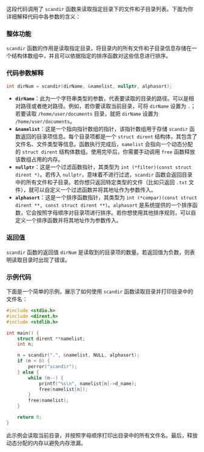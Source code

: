 这段代码调用了 `scandir` 函数来读取指定目录下的文件和子目录列表。下面为你详细解释代码中各参数的含义：

### 整体功能
`scandir` 函数的作用是读取指定目录，将目录内的所有文件和子目录信息存储在一个结构体数组中，并且可以依据指定的排序函数对这些信息进行排序。

### 代码参数解释
```c
int dirNum = scandir(dirName, &namelist, nullptr, alphasort);
```
- **`dirName`**：此为一个字符串类型的参数，代表要读取的目录的路径。可以是相对路径或者绝对路径。例如，若你要读取当前目录，可将 `dirName` 设置为 `.`；若要读取 `/home/user/documents` 目录，就把 `dirName` 设置为 `/home/user/documents`。
- **`&namelist`**：这是一个指向指针数组的指针，该指针数组用于存储 `scandir` 函数返回的目录项信息。每个目录项都是一个 `struct dirent` 结构体，其包含了文件名、文件类型等信息。函数执行完成后，`namelist` 会指向一个动态分配的 `struct dirent` 结构体数组。使用完毕后，你需要手动调用 `free` 函数释放该数组占用的内存。
- **`nullptr`**：这是一个过滤函数指针，其类型为 `int (*filter)(const struct dirent *)`。若传入 `nullptr`，意味着不进行过滤，`scandir` 函数会返回目录中的所有文件和子目录。若你想只返回特定类型的文件（比如只返回 `.txt` 文件），就可以自定义一个过滤函数并将其地址作为参数传入。
- **`alphasort`**：这是一个排序函数指针，其类型为 `int (*compar)(const struct dirent **, const struct dirent **)`。`alphasort` 是系统提供的一个排序函数，它会按照字母顺序对目录项进行排序。若你想使用其他排序规则，可以自定义一个排序函数并将其地址作为参数传入。

### 返回值
`scandir` 函数的返回值 `dirNum` 是读取到的目录项的数量。若返回值为负数，则表明读取目录时出现了错误。

### 示例代码
下面是一个简单的示例，展示了如何使用 `scandir` 函数读取目录并打印目录中的文件名：

```c
#include <stdio.h>
#include <dirent.h>
#include <stdlib.h>

int main() {
    struct dirent **namelist;
    int n;

    n = scandir(".", &namelist, NULL, alphasort);
    if (n < 0) {
        perror("scandir");
    } else {
        while (n--) {
            printf("%s\n", namelist[n]->d_name);
            free(namelist[n]);
        }
        free(namelist);
    }

    return 0;
}
```
此示例会读取当前目录，并按照字母顺序打印出目录中的所有文件名。最后，释放动态分配的内存以避免内存泄漏。 